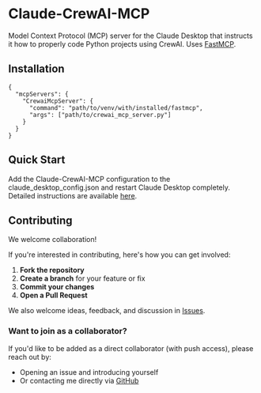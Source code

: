 # Claude-CrewAI-MCP
Model Context Protocol (MCP) server for the Claude Desktop that instructs it how to properly code Python projects using CrewAI. Uses [FastMCP](https://gofastmcp.com/getting-started/welcome).

## Installation
```
{
  "mcpServers": {
    "CrewaiMcpServer": {
      "command": "path/to/venv/with/installed/fastmcp",
      "args": ["path/to/crewai_mcp_server.py"]
    }
  }
}
```

## Quick Start
Add the Claude-CrewAI-MCP configuration to the claude_desktop_config.json and restart Claude Desktop completely. Detailed instructions are available [here](https://modelcontextprotocol.io/quickstart/user).

## Contributing

We welcome collaboration!

If you're interested in contributing, here's how you can get involved:

1. **Fork the repository**
2. **Create a branch** for your feature or fix
3. **Commit your changes**
4. **Open a Pull Request**

We also welcome ideas, feedback, and discussion in [Issues](https://github.com/NahumKorda/Claude-CrewAI-MCP/issues).

### Want to join as a collaborator?

If you'd like to be added as a direct collaborator (with push access), please reach out by:

* Opening an issue and introducing yourself
* Or contacting me directly via [GitHub](https://github.com/NahumKorda)

